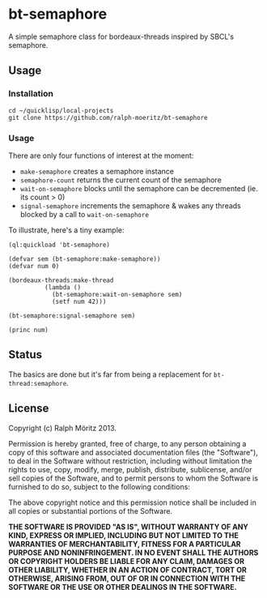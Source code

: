# bt-semaphore

A simple semaphore class for bordeaux-threads inspired by SBCL's semaphore.

## Usage

### Installation

```
cd ~/quicklisp/local-projects
git clone https://github.com/ralph-moeritz/bt-semaphore
```

### Usage

There are only four functions of interest at the moment:

 - `make-semaphore` creates a semaphore instance
 - `semaphore-count` returns the current count of the semaphore
 - `wait-on-semaphore` blocks until the semaphore can be decremented (ie. its
   count > 0)
 - `signal-semaphore` increments the semaphore & wakes any threads blocked by a
   call to `wait-on-semaphore`

To illustrate, here's a tiny example:

```common-lisp
(ql:quickload 'bt-semaphore)

(defvar sem (bt-semaphore:make-semaphore))
(defvar num 0)

(bordeaux-threads:make-thread
          (lambda ()
            (bt-semaphore:wait-on-semaphore sem)
            (setf num 42)))

(bt-semaphore:signal-semaphore sem)

(princ num)
```

## Status

The basics are done but it's far from being a replacement for `bt-thread:semaphore`.

## License

Copyright (c) Ralph Möritz 2013.

Permission is hereby granted, free of charge, to any person obtaining a copy of this software and associated documentation files (the "Software"), to deal in the Software without restriction, including without limitation the rights to use, copy, modify, merge, publish, distribute, sublicense, and/or sell copies of the Software, and to permit persons to whom the Software is furnished to do so, subject to the following conditions:

The above copyright notice and this permission notice shall be included in all copies or substantial portions of the Software.

**THE SOFTWARE IS PROVIDED "AS IS", WITHOUT WARRANTY OF ANY KIND, EXPRESS OR IMPLIED, INCLUDING BUT NOT LIMITED TO THE WARRANTIES OF MERCHANTABILITY, FITNESS FOR A PARTICULAR PURPOSE AND NONINFRINGEMENT. IN NO EVENT SHALL THE AUTHORS OR COPYRIGHT HOLDERS BE LIABLE FOR ANY CLAIM, DAMAGES OR OTHER LIABILITY, WHETHER IN AN ACTION OF CONTRACT, TORT OR OTHERWISE, ARISING FROM, OUT OF OR IN CONNECTION WITH THE SOFTWARE OR THE USE OR OTHER DEALINGS IN THE SOFTWARE.**
